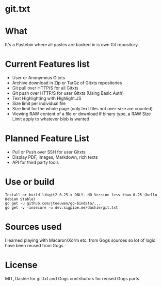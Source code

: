 git.txt
=======

# What

It's a Pastebin where all pastes are backed in is own Git repository.

# Current Features list
- User or Anonymous Gitxts
- Archive download in Zip or TarGz of Gitxts repositories
- Git pull over HTTP/S for all Gitxts
- Git push over HTTP/S for user Gitxts (Using Basic Auth)
- Text Highlighting with Highlight.JS
- Size limit per individual file
- Size limit for the whole page (only text files not over-size are counted)
- Viewing RAW content of a file or download if binary type, a RAW Size Limit apply to whatever blob is wanted

# Planned Feature List
- Pull or Push over SSH for user Gitxts
- Display PDF, images, Markdown, rich texts
- API for third party tools

# Use or build

    Install or build libgit2 0.25.x ONLY. NO Version less than 0.25 (hello Debian Stable)
    go get -u github.com/jteeuwen/go-bindata/...
    go get -v -insecure -u dev.sigpipe.me/dashie/git.txt

# Sources used

I learned playing with Macaron/Xorm etc. from Gogs sources so lot of logic have been reused from Gogs.

# License

MIT, Dashie for git.txt and Gogs contributors for reused Gogs parts.
